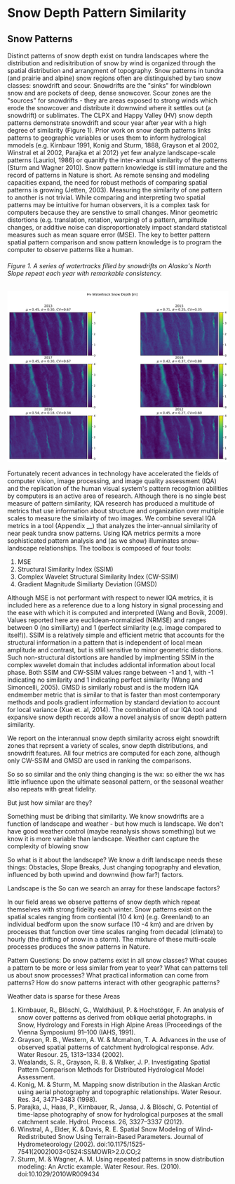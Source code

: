 # Snow Depth Pattern Similarity

## Snow Patterns

Distinct patterns of snow depth exist on tundra landscapes where the distribution and redisitribution of snow by wind is organized through the spatial distribution and arrangment of topography. Snow patterns in tundra (and prairie and alpine) snow regions often are distinguished by two snow classes: snowdrift and scour. Snowdrifts are the "sinks" for windblown snow and are pockets of deep, dense snowcover. Scour zones are the "sources" for snowdrifts - they are areas exposed to strong winds which erode the snowcover and distribute it downwind where it settles out (a snowdrift) or sublimates. The CLPX and Happy Valley (HV) snow depth patterns demonstrate snowdrift and scour year after year with a high degree of similarity (Figure 1).
Prior work on snow depth patterns links patterns to geographic variables or uses them to inform hydrological mmodels (e.g. Kirnbaur 1991, Konig and Sturm, 1888, Grayson et al 2002, Winstral et al 2002, Parajka et al 2012) yet few analyze landscape-scale patterns (Lauriol, 1986) or quanitfy the inter-annual similarity of the patterns (Sturm and Wagner 2010). Snow pattern knowledge is still immature and the record of patterns in Nature is short. As remote sensing and modeling capacities expand, the need for robust methods of comparing spatial patterns is growing (Jetten, 2003). Measuring the similarity of one pattern to another is not trivial. While comparing and interpreting two spatial patterns may be intuitive for human observers, it is a complex task for computers because they are senstive to small changes. Minor geometric distortions (e.g. translation, rotation, warping) of a pattern, amplitude changes, or additive noise can disproportionately impact standard statistcal measures such as mean square error (MSE). The key to better pattern spatial pattern comparison and snow pattern knowledge is to program the computer to observe patterns like a human.

###### Figure 1. A series of watertracks filled by snowdrifts on Alaska's North Slope repeat each year with remarkable consistency.
![alt text](../similarity/results/figs/hv_watertrack_snow_depth.png)


Fortunately recent advances in technology have accelerated the fields of computer vision, image processing, and image quality assessment (IQA) and the replication of the human visual system's pattern recogitnion abilities by computers is an active area of research. Although there is no single best measure of pattern similarity, IQA research has produced a multitude of metrics that use information about structure and organization over multiple scales to measure the similairty of two images. We combine several IQA metrics in a tool (Appendix __) that analyzes the inter-annual similarity of near peak tundra snow patterns. Using IQA metrics permits a more sophisticated pattern analysis and (as we show) illuminates snow-landscape relationships.
The toolbox is composed of four tools:
1.  MSE
2. Structural Similarity Index (SSIM)
3. Complex Wavelet Structural Similarity Index (CW-SSIM)
4. Gradient Magnitude Similiarty Deviation (GMSD)

Although MSE is not performant with respect to newer IQA metrics, it is included here as a reference due to a long history in signal processing and the ease with which it is computed and interpreted (Wang and Bovik, 2009). Values reported here are euclidean-normalzied (NRMSE) and ranges between 0 (no similiarty) and 1 (perfect similarity (e.g. image compared to itself)). SSIM is a relatively simple and efficient metric that accounts for the structural information in a pattern that is independent of local mean amplitude and contrast, but is still sensitive to minor geometric distortions. Such non-structural distortions are handled by implmenting SSIM in the complex wavelet domain that includes addiontal information about local phase. Both SSIM and CW-SSIM values range between -1 and 1, with -1 indicating no similarity and 1 indicating perfect similarity (Wang and Simoncelli, 2005). GMSD is similarly robust and is the modern IQA endmember metric that is similar to that is faster than most contemporary methods and pools gradient information by standard deviation to account for local variance (Xue et. al, 2014). The combination of our IQA tool and expansive snow depth records allow a novel analysis of snow depth pattern similarity.

We report on the interannual snow depth similarity across eight snowdrift zones that reprsent a variety of scales, snow depth distributions, and snowdrift features. All four metrics are computed for each zone, although only CW-SSIM and GMSD are used in ranking the comparisons.






So so so similar and the only thing changing is the wx: so either the wx has little influence upon the ultimate seasonal pattern, or the seasonal weather also repeats with great fidelity.









But just how similar are they?

Something must be dribing that similarity.
We know snowdrifts are a function of landscape and weather - but how much is landscape. We don't have good weather control (maybe reanalysis shows something) but we know it is more variable than landscape. Weather cant capture the complexity of blowing snow

So what is it about the landscape? We know a drift landscape needs these things: Obstacles, Slope Breaks, Just changing topography and elevation, influenced by both upwind and downwind (how far?) factors.


 Landscape is the
So can we search an array for these landscape factors?


In our field areas we observe patterns of snow depth which repeat themselves with strong fidelity each winter. Snow patterns exist on the spatial scales ranging from contiental (10 4 km) (e.g. Greenland) to an individual bedform upon the snow surface (10 -4 km) and are driven by processes that function over time scales ranging from decadal (climate) to hourly (the drifting of snow in a storm). The mixture of these multi-scale processes produces the snow patterns in Nature.

Pattern Questions:
Do snow patterns exist in all snow classes?
What causes a pattern to be more or less similar from year to year? What can patterns tell us about snow processes?
What practical information can come from patterns?
How do snow patterns interact with other geographic patterns?



Weather data is sparse for these Areas



1.  Kirnbauer, R., Blöschl, G., Waldhäusl, P. & Hochstöger, F. An analysis of snow cover patterns as derived from oblique aerial photographs. in Snow, Hydrology and Forests in High Alpine Areas (Proceedings of the Vienna Symposium) 91–100 (IAHS, 1991).
2.  Grayson, R. B., Western, A. W. & Mcmahon, T. A. Advances in the use of observed spatial patterns of catchment hydrological response. Adv. Water Resour. 25, 1313–1334 (2002).
3.  Wealands, S. R., Grayson, R. B. & Walker, J. P. Investigating Spatial Pattern Comparison Methods for Distributed Hydrological Model Assessment.
4.  Konig, M. & Sturm, M. Mapping snow distribution in the Alaskan Arctic using aerial photography and topographic relationships. Water Resour. Res. 34, 3471–3483 (1998).
5.  Parajka, J., Haas, P., Kirnbauer, R., Jansa, J. & Blöschl, G. Potential of time-lapse photography of snow for hydrological purposes at the small catchment scale. Hydrol. Process. 26, 3327–3337 (2012).
6.  Winstral, A., Elder, K. & Davis, R. E. Spatial Snow Modeling of Wind-Redistributed Snow Using Terrain-Based Parameters. Journal of Hydrometeorology (2002). doi:10.1175/1525-7541(2002)003<0524:SSMOWR>2.0.CO;2
7.  Sturm, M. & Wagner, A. M. Using repeated patterns in snow distribution modeling: An Arctic example. Water Resour. Res. (2010). doi:10.1029/2010WR009434
